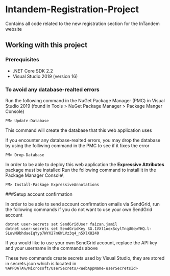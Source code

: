 # Intandem-Registration-Project

Contains all code related to the new registration section for the InTandem website

## Working with this project

### Prerequisites

* .NET Core SDK 2.2
* Visual Studio 2019 (version 16)

### To avoid any database-realted errors

Run the following command in the NuGet Package Manager (PMC) in Visual Studio 2019 (found in Tools > NuGet Package Manager > Package Manger Console)

    PM> Update-Database 

This command will create the database that this web application uses

If you encounter any database-realted errors, you may drop the database by using the folliwing command in the PMC to see if it fixes the error

    PM> Drop-Database

In order to be able to deploy this web application the **Expressive Attributes** package must be installed
Run the following command to install it in the Package Manager Console\
    
    PM> Install-Package ExpressiveAnnotations


###Setup account confirmation

In order to be able to send account confirmation emails via SendGrid, run the following commands if you do not want to use your own SendGrid account

    dotnet user-secrets set SendGridUser faizan.jamil
    dotnet user-secrets set SendGridKey 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

If you would like to use your own SendGrid account, replace the API key and your username in the commands above

These two commands create secrets used by Visual Studio, they are stored in secrets.json which is located in `%APPDATA%/Microsoft/UserSecrets/<WebAppName-userSecretsId>`
